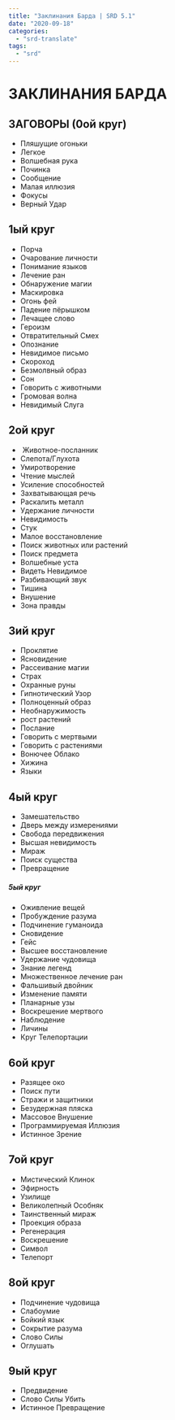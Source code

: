```yaml
---
title: "Заклинания Барда | SRD 5.1"
date: "2020-09-18"
categories: 
  - "srd-translate"
tags: 
  - "srd"
---
```


# ЗАКЛИНАНИЯ БАРДА

## ЗАГОВОРЫ (0ой круг)

- Пляшущие огоньки
- Легкое
- Волшебная рука
- Починка
- Сообщение
- Малая иллюзия
- Фокусы
- Верный Удар

## 1ый круг

- Порча
- Очарование личности
- Понимание языков
- Лечение ран
- Обнаружение магии
- Маскировка
- Огонь фей
- Падение пёрышком
- Лечащее слово
- Героизм
- Отвратительный Смех
- Опознание
- Невидимое письмо
- Скороход
- Безмолвный образ
- Сон
- Говорить с животными
- Громовая волна
- Невидимый Слуга

## 2ой круг

-  Животное-посланник
- Слепота/Глухота
- Умиротворение
- Чтение мыслей
- Усиление способностей
- Захватывающая речь
- Раскалить металл
- Удержание личности
- Невидимость
- Стук
- Малое восстановление
- Поиск животных или растений
- Поиск предмета
- Волшебные уста
- Видеть Невидимое
- Разбивающий звук
- Тишина
- Внушение
- Зона правды

## 3ий круг

- Проклятие
- Ясновидение
- Рассеивание магии
- Страх
- Охранные руны
- Гипнотический Узор
- Полноценный образ
- Необнаружимость
- рост растений
- Послание
- Говорить с мертвыми
- Говорить с растениями
- Вонючее Облако
- Хижина
- Языки

## 4ый круг

- Замешательство
- Дверь между измерениями
- Свобода передвижения
- Высшая невидимость
- Мираж
- Поиск существа
- Превращение

##### 5ый круг

- Оживление вещей
- Пробуждение разума
- Подчинение гуманоида
- Сновидение
- Гейс
- Высшее восстановление
- Удержание чудовища
- Знание легенд
- Множественное лечение ран
- Фальшивый двойник
- Изменение памяти
- Планарные узы
- Воскрешение мертвого
- Наблюдение
- Личины
- Круг Телепортации

## 6ой круг

- Разящее око
- Поиск пути
- Стражи и защитники
- Безудержная пляска
- Массовое Внушение
- Программируемая Иллюзия
- Истинное Зрение

## 7ой круг

- Мистический Клинок
- Эфирность
- Узилище
- Великолепный Особняк
- Таинственный мираж
- Проекция образа
- Регенерация
- Воскрешение
- Символ
- Телепорт

## 8ой круг

- Подчинение чудовища
- Слабоумие
- Бойкий язык
- Сокрытие разума
- Слово Силы
- Оглушать

## 9ый круг

- Предвидение
- Слово Силы Убить
- Истинное Превращение
